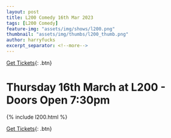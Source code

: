 ```yaml
---
layout: post
title: L200 Comedy 16th Mar 2023
tags: [L200 Comedy]
feature-img: "assets/img/shows/l200.png"
thumbnail: "assets/img/thumbs/l200_thumb.png"
author: harryfucks
excerpt_separator: <!--more-->
---
```


[Get Tickets](https://bit.ly/L20020230316){: .btn}

# Thursday 16th March at L200 - Doors Open 7:30pm

{% include l200.html %}

[Get Tickets](https://bit.ly/L20020230316){: .btn}
